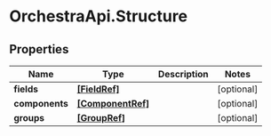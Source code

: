 # OrchestraApi.Structure

## Properties
Name | Type | Description | Notes
------------ | ------------- | ------------- | -------------
**fields** | [**[FieldRef]**](FieldRef.md) |  | [optional] 
**components** | [**[ComponentRef]**](ComponentRef.md) |  | [optional] 
**groups** | [**[GroupRef]**](GroupRef.md) |  | [optional] 


